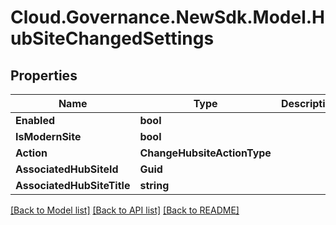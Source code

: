 # Cloud.Governance.NewSdk.Model.HubSiteChangedSettings
## Properties

Name | Type | Description | Notes
------------ | ------------- | ------------- | -------------
**Enabled** | **bool** |  | [optional] 
**IsModernSite** | **bool** |  | [optional] 
**Action** | **ChangeHubsiteActionType** |  | [optional] 
**AssociatedHubSiteId** | **Guid** |  | [optional] 
**AssociatedHubSiteTitle** | **string** |  | [optional] 

[[Back to Model list]](../README.md#documentation-for-models) [[Back to API list]](../README.md#documentation-for-api-endpoints) [[Back to README]](../README.md)

